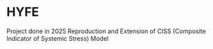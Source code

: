 # HYFE

Project done in 2025
Reproduction and Extension of CISS (Composite Indicator of Systemic Stress) Model
